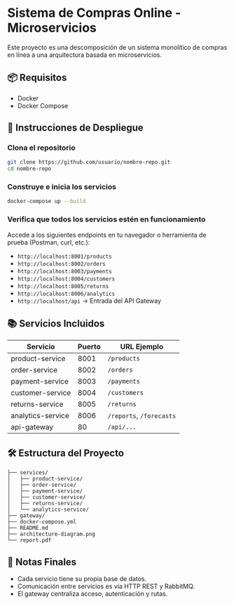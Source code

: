# Sistema de Compras Online - Microservicios

Este proyecto es una descomposición de un sistema monolítico de compras en línea a una arquitectura basada en microservicios.

## 📦 Requisitos

- Docker
- Docker Compose

## 🚀 Instrucciones de Despliegue

### Clona el repositorio

```bash
git clone https://github.com/usuario/nombre-repo.git
cd nombre-repo
```

### Construye e inicia los servicios

```bash
docker-compose up --build
```

### Verifica que todos los servicios estén en funcionamiento

Accede a los siguientes endpoints en tu navegador o herramienta de prueba (Postman, curl, etc.):

- `http://localhost:8001/products`
- `http://localhost:8002/orders`
- `http://localhost:8003/payments`
- `http://localhost:8004/customers`
- `http://localhost:8005/returns`
- `http://localhost:8006/analytics`
- `http://localhost/api` → Entrada del API Gateway

## 📚 Servicios Incluidos


| Servicio          | Puerto | URL Ejemplo              |
| ----------------- | ------ | ------------------------ |
| product-service   | 8001   | `/products`              |
| order-service     | 8002   | `/orders`                |
| payment-service   | 8003   | `/payments`              |
| customer-service  | 8004   | `/customers`             |
| returns-service   | 8005   | `/returns`               |
| analytics-service | 8006   | `/reports`, `/forecasts` |
| api-gateway       | 80     | `/api/...`               |

## 🛠️ Estructura del Proyecto

```
├── services/
│   ├── product-service/
│   ├── order-service/
│   ├── payment-service/
│   ├── customer-service/
│   ├── returns-service/
│   └── analytics-service/
├── gateway/
├── docker-compose.yml
├── README.md
├── architecture-diagram.png
└── report.pdf
```

## 🧠 Notas Finales

- Cada servicio tiene su propia base de datos.
- Comunicación entre servicios es vía HTTP REST y RabbitMQ.
- El gateway centraliza acceso, autenticación y rutas.
